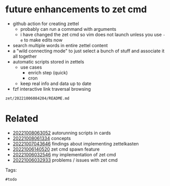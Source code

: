 # future enhancements to zet cmd

- github action for creating zettel
  - probably can run a command with arguments
  - i have changed the zet cmd so vim does not launch unless you use `-e` to make edits now
- search multiple words in entire zettel content
- a "wild connecting mode" to just select a bunch of stuff and associate it all together
- automatic scripts stored in zettels
  - use cases
    - enrich step (quick)
    - cron
  - keep real info and data up to date
- fzf interactive link traversal browsing

` zet/20221006084204/README.md `

# Related

- [20221008063052](/zet/20221008063052/README.md) autorunning scripts in cards
- [20221008061334](/zet/20221008061334/README.md) concepts
- [20221007043646](/zet/20221007043646/README.md) findings about implementing zettelkasten
- [20221006140520](/zet/20221006140520/README.md) zet cmd spawn feature
- [20221006032546](/zet/20221006032546/README.md) my implementation of zet cmd
- [20221006032933](/zet/20221006032933/README.md) problems / issues with zet cmd

Tags:

    #todo
